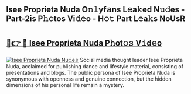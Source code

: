 ## Isee Proprieta Nuda O𝚗𝚕yf𝚊ns L𝚎a𝚔ed N𝚞𝚍es - Part-2is P𝚑𝚘tos Vi𝚍𝚎o - H𝚘𝚝 Part L𝚎a𝚔s NoUsR

# <h2><a href="http://kfb69ci.oniu.top/?m=Isee+Proprieta+Nuda">🔗👉 🔴 Isee Proprieta Nuda P𝚑ot𝚘𝚜 V𝚒d𝚎o</a></h2>

[![Isee Proprieta Nuda Nu𝚍e𝚜](https://i.imgur.com/0qMVB7G.gif)](http://kfb69ci.oniu.top/?m=Isee+Proprieta+Nuda)
Social media thought leader Isee Proprieta Nuda, acclaimed for publishing dance and lifestyle material, consisting of presentations and blogs. The public persona of Isee Proprieta Nuda is synonymous with openness and genuine connection, but the hidden dimensions of his personal life remain a mystery.  
